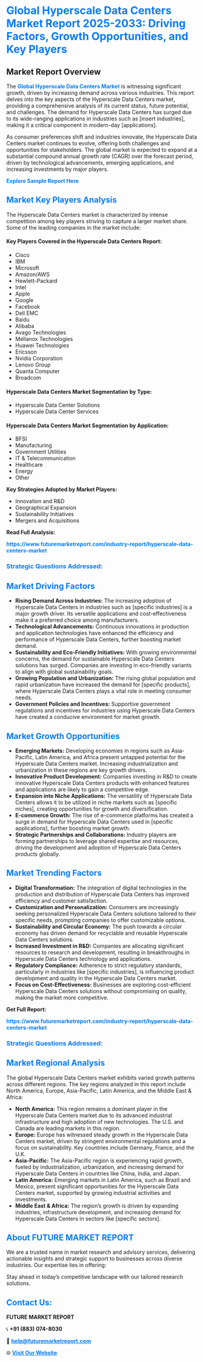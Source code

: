 <h1 style="color: #007BFF;">Global Hyperscale Data Centers Market Report 2025-2033: Driving Factors, Growth Opportunities, and Key Players</h1>

<section id="overview">
<h2>Market Report Overview</h2>
<p>The <a href="https://www.futuremarketreport.com/industry-report/hyperscale-data-centers-market" style="color: #007BFF; text-decoration: none;"><strong>Global Hyperscale Data Centers Market</strong></a> is witnessing significant growth, driven by increasing demand across various industries. This report delves into the key aspects of the Hyperscale Data Centers market, providing a comprehensive analysis of its current status, future potential, and challenges. The demand for Hyperscale Data Centers has surged due to its wide-ranging applications in industries such as [insert industries], making it a critical component in modern-day [applications].</p>
<p>As consumer preferences shift and industries innovate, the Hyperscale Data Centers market continues to evolve, offering both challenges and opportunities for stakeholders. The global market is expected to expand at a substantial compound annual growth rate (CAGR) over the forecast period, driven by technological advancements, emerging applications, and increasing investments by major players.</p>
</section>

<section id="overview">
<p><a href="https://www.futuremarketreport.com/request-sample/reportId=105959" style="color: #007BFF; text-decoration: none;"><strong>Explore Sample Report Here</strong></a></p>
</section>

<section id="key-players">
<h2 style="color: #007BFF;">Market Key Players Analysis</h2>
<p>The Hyperscale Data Centers market is characterized by intense competition among key players striving to capture a larger market share. Some of the leading companies in the market include:</p>
<h4>Key Players Covered in the Hyperscale Data Centers Report:</h4>
<ul><li>Cisco</li><li>IBM</li><li>Microsoft</li><li>Amazon/AWS</li><li>Hewlett-Packard</li><li>Intel</li><li>Apple</li><li>Google</li><li>Facebook</li><li>Dell EMC</li><li>Baidu</li><li>Alibaba</li><li>Avago Technologies</li><li>Mellanox Technologies</li><li>Huawei Technologies</li><li>Ericsson</li><li>Nvidia Corporation</li><li>Lenovo Group</li><li>Quanta Computer</li><li>Broadcom</li></ul>
<h4>Hyperscale Data Centers Market Segmentation by Type:</h4>
<ul><li>Hyperscale Data Center Solutions</li><li>Hyperscale Data Center Services</li></ul>

<h4>Hyperscale Data Centers Market Segmentation by Application:</h4>
<ul><li>BFSI</li><li>Manufacturing</li><li>Government Utilities</li><li>IT &amp; Telecommunication</li><li>Healthcare</li><li>Energy</li><li>Other</li></ul>
<p><strong>Key Strategies Adopted by Market Players:</strong></p>
<ul>
<li>Innovation and R&D</li>
<li>Geographical Expansion</li>
<li>Sustainability Initiatives</li>
<li>Mergers and Acquisitions</li>
</ul>
</section>

<section>
<p><strong>Read Full Analysis: </strong></p><a href="https://www.futuremarketreport.com/industry-report/hyperscale-data-centers-market" style="color: #007BFF; text-decoration: none;"><strong>https://www.futuremarketreport.com/industry-report/hyperscale-data-centers-market</strong></a>
<h3 style="color: #007BFF;">Strategic Questions Addressed:</h3>
</section>

<section id="driving-factors">
<h2 style="color: #007BFF;">Market Driving Factors</h2>
<ul>
<li><strong>Rising Demand Across Industries:</strong> The increasing adoption of Hyperscale Data Centers in industries such as [specific industries] is a major growth driver. Its versatile applications and cost-effectiveness make it a preferred choice among manufacturers.</li>
<li><strong>Technological Advancements:</strong> Continuous innovations in production and application technologies have enhanced the efficiency and performance of Hyperscale Data Centers, further boosting market demand.</li>
<li><strong>Sustainability and Eco-Friendly Initiatives:</strong> With growing environmental concerns, the demand for sustainable Hyperscale Data Centers solutions has surged. Companies are investing in eco-friendly variants to align with global sustainability goals.</li>
<li><strong>Growing Population and Urbanization:</strong> The rising global population and rapid urbanization have increased the demand for [specific products], where Hyperscale Data Centers plays a vital role in meeting consumer needs.</li>
<li><strong>Government Policies and Incentives:</strong> Supportive government regulations and incentives for industries using Hyperscale Data Centers have created a conducive environment for market growth.</li>
</ul>
</section>

<section id="growth-opportunities">
<h2 style="color: #007BFF;">Market Growth Opportunities</h2>
<ul>
<li><strong>Emerging Markets:</strong> Developing economies in regions such as Asia-Pacific, Latin America, and Africa present untapped potential for the Hyperscale Data Centers market. Increasing industrialization and urbanization in these regions are key growth drivers.</li>
<li><strong>Innovative Product Development:</strong> Companies investing in R&D to create innovative Hyperscale Data Centers products with enhanced features and applications are likely to gain a competitive edge.</li>
<li><strong>Expansion into Niche Applications:</strong> The versatility of Hyperscale Data Centers allows it to be utilized in niche markets such as [specific niches], creating opportunities for growth and diversification.</li>
<li><strong>E-commerce Growth:</strong> The rise of e-commerce platforms has created a surge in demand for Hyperscale Data Centers used in [specific applications], further boosting market growth.</li>
<li><strong>Strategic Partnerships and Collaborations:</strong> Industry players are forming partnerships to leverage shared expertise and resources, driving the development and adoption of Hyperscale Data Centers products globally.</li>
</ul>
</section>

<section id="trending-factors">
<h2 style="color: #007BFF;">Market Trending Factors</h2>
<ul>
<li><strong>Digital Transformation:</strong> The integration of digital technologies in the production and distribution of Hyperscale Data Centers has improved efficiency and customer satisfaction.</li>
<li><strong>Customization and Personalization:</strong> Consumers are increasingly seeking personalized Hyperscale Data Centers solutions tailored to their specific needs, prompting companies to offer customizable options.</li>
<li><strong>Sustainability and Circular Economy:</strong> The push towards a circular economy has driven demand for recyclable and reusable Hyperscale Data Centers solutions.</li>
<li><strong>Increased Investment in R&D:</strong> Companies are allocating significant resources to research and development, resulting in breakthroughs in Hyperscale Data Centers technology and applications.</li>
<li><strong>Regulatory Compliance:</strong> Adherence to strict regulatory standards, particularly in industries like [specific industries], is influencing product development and quality in the Hyperscale Data Centers market.</li>
<li><strong>Focus on Cost-Effectiveness:</strong> Businesses are exploring cost-efficient Hyperscale Data Centers solutions without compromising on quality, making the market more competitive.</li>
</ul>
</section>

<section>
<p><strong>Get Full Report: </strong></p><a href="https://www.futuremarketreport.com/industry-report/hyperscale-data-centers-market" style="color: #007BFF; text-decoration: none;"><strong>https://www.futuremarketreport.com/industry-report/hyperscale-data-centers-market</strong></a>
<h3 style="color: #007BFF;">Strategic Questions Addressed:</h3>
</section>


<section id="regional-analysis">
<h2 style="color: #007BFF;">Market Regional Analysis</h2>
<p>The global Hyperscale Data Centers market exhibits varied growth patterns across different regions. The key regions analyzed in this report include North America, Europe, Asia-Pacific, Latin America, and the Middle East & Africa:</p>
<ul>
<li><strong>North America:</strong> This region remains a dominant player in the Hyperscale Data Centers market due to its advanced industrial infrastructure and high adoption of new technologies. The U.S. and Canada are leading markets in this region.</li>
<li><strong>Europe:</strong> Europe has witnessed steady growth in the Hyperscale Data Centers market, driven by stringent environmental regulations and a focus on sustainability. Key countries include Germany, France, and the U.K.</li>
<li><strong>Asia-Pacific:</strong> The Asia-Pacific region is experiencing rapid growth, fueled by industrialization, urbanization, and increasing demand for Hyperscale Data Centers in countries like China, India, and Japan.</li>
<li><strong>Latin America:</strong> Emerging markets in Latin America, such as Brazil and Mexico, present significant opportunities for the Hyperscale Data Centers market, supported by growing industrial activities and investments.</li>
<li><strong>Middle East & Africa:</strong> The region’s growth is driven by expanding industries, infrastructure development, and increasing demand for Hyperscale Data Centers in sectors like [specific sectors].</li>
</ul>
</section>

<footer>
<h2 style="color: #007BFF;">About FUTURE MARKET REPORT</h2>
<p>We are a trusted name in market research and advisory services, delivering actionable insights and strategic support to businesses across diverse industries. Our expertise lies in offering:</p>

<p>Stay ahead in today’s competitive landscape with our tailored research solutions.</p>

<h2 style="color: #007BFF;">Contact Us:</h2>
<p><strong>FUTURE MARKET REPORT</strong></p>
<p>📞 <strong>+91 (883) 074-8030</strong></p>
<p>📧 <strong><a href="mailto:help@futuremarketreport.com" style="color: #007BFF;">help@futuremarketreport.com</a></strong></p>
<p>🌐 <strong><a href="https://www.futuremarketreport.com/" style="color: #007BFF;">Visit Our Website</a></strong></p>
</footer>